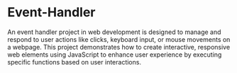 # Event-Handler
An event handler project in web development is designed to manage and respond to user actions like clicks, keyboard input, or mouse movements on a webpage. This project demonstrates how to create interactive, responsive web elements using JavaScript to enhance user experience by executing specific functions based on user interactions.
